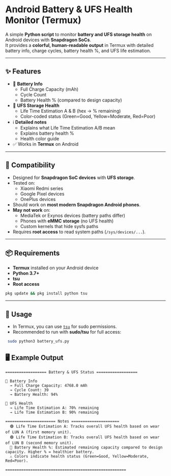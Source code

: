 # Android Battery & UFS Health Monitor (Termux)

A simple **Python script** to monitor **battery and UFS storage health** on Android devices with **Snapdragon SoCs**.  
It provides a **colorful, human-readable output** in Termux with detailed battery info, charge cycles, battery health %, and UFS life estimation.

---

## ✨ Features

- 🔋 **Battery Info**
  - Full Charge Capacity (mAh)
  - Cycle Count
  - Battery Health % (compared to design capacity)
- 💾 **UFS Storage Health**
  - Life Time Estimation A & B (hex → % remaining)
  - Color-coded status (Green=Good, Yellow=Moderate, Red=Poor)
- ℹ **Detailed notes**
  - Explains what Life Time Estimation A/B mean
  - Explains battery health %
  - Health color guide
- ✅ Works in **Termux** on Android

---

## 📱 Compatibility

- Designed for **Snapdragon SoC devices** with **UFS storage**.
- Tested on:
  - Xiaomi Redmi series
  - Google Pixel devices
  - OnePlus devices
- Should work on **most modern Snapdragon Android phones**.
- **May not work** on:
  - MediaTek or Exynos devices (battery paths differ)
  - Phones with **eMMC storage** (no UFS health)
  - Custom kernels that hide sysfs paths
- Requires **root access** to read system paths (`/sys/devices/...`).

---

## 📦 Requirements

- **Termux** installed on your Android device
- **Python 3.7+**
- **tsu**
- **Root access**
```bash
pkg update && pkg install python tsu
```
---

## 🚀 Usage
- In Termux, you can use [`tsu`](https://github.com/termux/termux-packages/wiki/tsu) for sudo permissions.
- Recommended to run with **sudo/tsu** for full access:

```bash
 sudo python3 battery_ufs.py
```

## 🖥️ Example Output

```
================== Battery & UFS Status ==================

🔋 Battery Info
  → Full Charge Capacity: 4768.0 mAh
  → Cycle Count: 39
  → Battery Health: 94%

💾 UFS Health
  → Life Time Estimation A: 70% remaining
  → Life Time Estimation B: 90% remaining

====================== Notes =====================
  🟢 Life Time Estimation A: Tracks overall UFS health based on wear of LUN A (first memory unit).
  🟢 Life Time Estimation B: Tracks overall UFS health based on wear of LUN B (second memory unit).
  🔋 Battery Health %: Estimated remaining capacity compared to design capacity. Higher % = healthier battery.
  ⚠ Colors indicate health status (Green=Good, Yellow=Moderate, Red=Poor).

=====================================================
```
